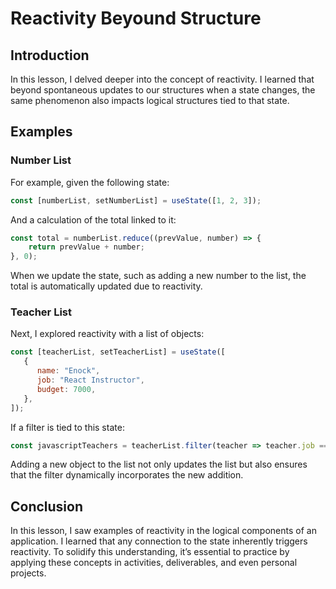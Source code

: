 # Reactivity Beyound Structure

## Introduction  
In this lesson, I delved deeper into the concept of reactivity. I learned that beyond spontaneous updates to our structures when a state changes, the same phenomenon also impacts logical structures tied to that state.

## Examples  

### Number List  
For example, given the following state:  
```javascript
const [numberList, setNumberList] = useState([1, 2, 3]);  
```  
And a calculation of the total linked to it:  
```javascript
const total = numberList.reduce((prevValue, number) => {  
    return prevValue + number;  
}, 0);  
```  
When we update the state, such as adding a new number to the list, the total is automatically updated due to reactivity.  

### Teacher List  
Next, I explored reactivity with a list of objects:  
```javascript
const [teacherList, setTeacherList] = useState([  
   {  
      name: "Enock",  
      job: "React Instructor",  
      budget: 7000,  
   },  
]);  
```  
If a filter is tied to this state:  
```javascript
const javascriptTeachers = teacherList.filter(teacher => teacher.job === "JavaScript Instructor");  
```  
Adding a new object to the list not only updates the list but also ensures that the filter dynamically incorporates the new addition.

## Conclusion  
In this lesson, I saw examples of reactivity in the logical components of an application. I learned that any connection to the state inherently triggers reactivity. To solidify this understanding, it’s essential to practice by applying these concepts in activities, deliverables, and even personal projects.